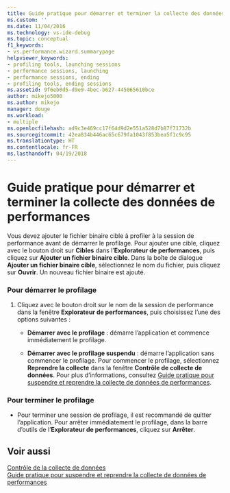 ```yaml
---
title: Guide pratique pour démarrer et terminer la collecte des données de performances | Microsoft Docs
ms.custom: ''
ms.date: 11/04/2016
ms.technology: vs-ide-debug
ms.topic: conceptual
f1_keywords:
- vs.performance.wizard.summarypage
helpviewer_keywords:
- profiling tools, launching sessions
- performance sessions, launching
- performance sessions, ending
- profiling tools, ending sessions
ms.assetid: 9f6eb0d5-d9e9-4bec-b627-445065610bce
author: mikejo5000
ms.author: mikejo
manager: douge
ms.workload:
- multiple
ms.openlocfilehash: ad9c3e469cc17f64d9d2e551a528d7b87f71732b
ms.sourcegitcommit: 42ea834b446ac65c679fa1043f853bea5f1c9c95
ms.translationtype: HT
ms.contentlocale: fr-FR
ms.lasthandoff: 04/19/2018
---
```

# <a name="how-to-start-and-end-performance-data-collection"></a>Guide pratique pour démarrer et terminer la collecte des données de performances
Vous devez ajouter le fichier binaire cible à profiler à la session de performance avant de démarrer le profilage. Pour ajouter une cible, cliquez avec le bouton droit sur **Cibles** dans l’**Explorateur de performances**, puis cliquez sur **Ajouter un fichier binaire cible**. Dans la boîte de dialogue **Ajouter un fichier binaire cible**, sélectionnez le nom du fichier, puis cliquez sur **Ouvrir**. Un nouveau fichier binaire est ajouté.  
  
### <a name="to-start-profiling"></a>Pour démarrer le profilage  
  
1.  Cliquez avec le bouton droit sur le nom de la session de performance dans la fenêtre **Explorateur de performances**, puis choisissez l’une des options suivantes :  
  
    -   **Démarrer avec le profilage** : démarre l’application et commence immédiatement le profilage.  
  
    -   **Démarrer avec le profilage suspendu** : démarre l’application sans commencer le profilage. Pour commencer le profilage, sélectionnez **Reprendre la collecte** dans la fenêtre **Contrôle de collecte de données**. Pour plus d’informations, consultez [Guide pratique pour suspendre et reprendre la collecte de données de performances](../profiling/how-to-pause-and-resume-performance-data-collection.md).  
  
### <a name="to-end-profiling"></a>Pour terminer le profilage  
  
-   Pour terminer une session de profilage, il est recommandé de quitter l’application. Pour arrêter immédiatement le profilage, dans la barre d’outils de l’**Explorateur de performances**, cliquez sur **Arrêter**.  
  
## <a name="see-also"></a>Voir aussi  
 [Contrôle de la collecte de données](../profiling/controlling-data-collection.md)   
 [Guide pratique pour suspendre et reprendre la collecte de données de performances](../profiling/how-to-pause-and-resume-performance-data-collection.md)
